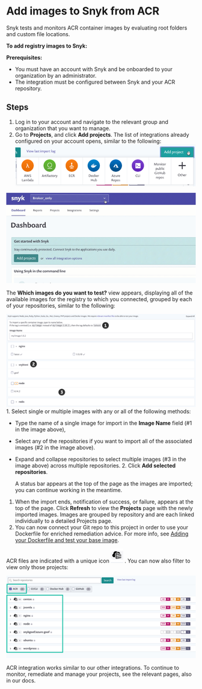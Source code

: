 # Add images to Snyk from ACR

Snyk tests and monitors ACR container images by evaluating root folders and custom file locations.

**To add registry images to Snyk:**

**Prerequisites:**

* You must have an account with Snyk and be onboarded to your organization by an administrator.
* The integration must be configured between Snyk and your ACR repository.

## Steps

1. Log in to your account and navigate to the relevant group and organization that you want to manage.
2. Go to **Projects**, and click **Add projects**. The list of integrations already configured on your account opens, similar to the following: ![](../../../.gitbook/assets/uuid-dd01aab7-482f-0fc2-01de-c2427a14a0e0-en.png)

![](../../../.gitbook/assets/add-artifactory-images%20%281%29%20%282%29%20%2833%29.gif)

The **Which images do you want to test?** view appears, displaying all of the available images for the registry to which you connected, grouped by each of your repositories, similar to the following:

![](../../../.gitbook/assets/uuid-bd9cf629-f5fb-b28b-1fc1-40df2367a7f9-en%20%281%29%20%281%29%20%282%29%20%281%29.png) 1. Select single or multiple images with any or all of the following methods:

* Type the name of a single image for import in the **Image Name** field \(\#1 in the image above\),
* Select any of the repositories if you want to import all of the associated images \(\#2 in the image above\).
* Expand and collapse repositories to select multiple images \(\#3 in the image above\) across multiple repositories. 2. Click **Add selected repositories**.

  A status bar appears at the top of the page as the images are imported; you can continue working in the meantime.

1. When the import ends, notification of success, or failure, appears at the top of the page. Click **Refresh** to view the **Projects** page with the newly imported images. Images are grouped by repository and are each linked individually to a detailed Projects page.
2. You can now connect your Git repo to this project in order to use your Dockerfile for enriched remediation advice. For more info, see [Adding your Dockerfile and test your base image](https://support.snyk.io/hc/articles/360003916218#UUID-9ab347a6-8af0-ef6c-5ebd-cec21fbfab29).

ACR files are indicated with a unique icon ![](../../../.gitbook/assets/uuid-5d10608d-d674-d4ee-d6c2-6faadd6fc8ea-en.png) . You can now also filter to view only those projects:

![](../../../.gitbook/assets/image%20%284%29%20%283%29%20%283%29%20%283%29%20%283%29.png)

ACR integration works similar to our other integrations. To continue to monitor, remediate and manage your projects, see the relevant pages, also in our docs.

